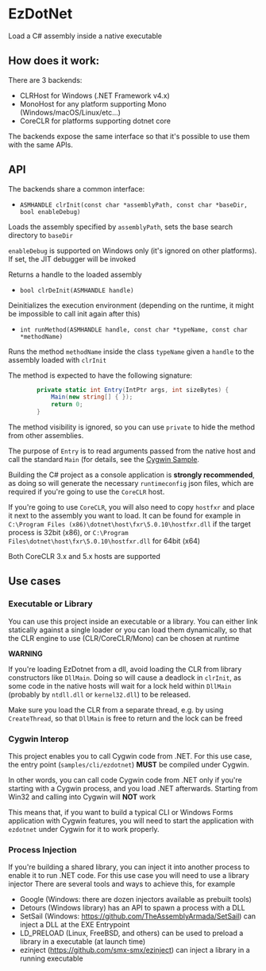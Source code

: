# EzDotNet
Load a C# assembly inside a native executable

## How does it work:
There are 3 backends:
- CLRHost for Windows (.NET Framework v4.x)
- MonoHost for any platform supporting Mono (Windows/macOS/Linux/etc...)
- CoreCLR for platforms supporting dotnet core

The backends expose the same interface so that it's possible to use them with the same APIs.

## API
The backends share a common interface:

- `ASMHANDLE clrInit(const char *assemblyPath, const char *baseDir, bool enableDebug)`

Loads the assembly specified by `assemblyPath`, sets the base search directory to `baseDir`

`enableDebug` is supported on Windows only (it's ignored on other platforms). If set, the JIT debugger will be invoked

Returns a handle to the loaded assembly

- `bool clrDeInit(ASMHANDLE handle)`

Deinitializes the execution environment (depending on the runtime, it might be impossible to call init again after this)


- `int runMethod(ASMHANDLE handle, const char *typeName, const char *methodName)`

Runs the method `methodName` inside the class `typeName` given a `handle` to the assembly loaded with `clrInit`

The method is expected to have the following signature:
```csharp
		private static int Entry(IntPtr args, int sizeBytes) {
			Main(new string[] { });
			return 0;
		}
 ```
The method visibility is ignored, so you can use `private` to hide the method from other assemblies.

The purpose of `Entry` is to read arguments passed from the native host and call the standard `Main` (for details, see the [Cygwin Sample](https://github.com/smx-smx/EzDotnet/blob/6a44ed661c4ea41f74c47698d908117628545717/samples/Managed/Cygwin/Program.cs#L29).

Building the C# project as a console application is **strongly recommended**, as doing so will generate the necessary `runtimeconfig` json files, which are required if you're going to use the `CoreCLR` host.

If you're going to use `CoreCLR`, you will also need to copy `hostfxr` and place it next to the assembly you want to load.
It can be found for example in `C:\Program Files (x86)\dotnet\host\fxr\5.0.10\hostfxr.dll` if the target process is 32bit (x86), or `C:\Program Files\dotnet\host\fxr\5.0.10\hostfxr.dll` for 64bit (x64)

Both CoreCLR 3.x and 5.x hosts are supported



## Use cases

### Executable or Library
You can use this project inside an executable or a library.
You can either link statically against a single loader or you can load them dynamically, so that the CLR engine to use (CLR/CoreCLR/Mono) can be chosen at runtime

**WARNING**

If you're loading EzDotnet from a dll, avoid loading the CLR from library constructors like `DllMain`. Doing so will cause a deadlock in `clrInit`, as some code in the native hosts will wait for a lock held within `DllMain` (probably by `ntdll.dll` or `kernel32.dll`) to be released.

Make sure you load the CLR from a separate thread, e.g. by using `CreateThread`, so that `DllMain` is free to return and the lock can be freed

### Cygwin Interop
This project enables you to call Cygwin code from .NET.
For this use case, the entry point (`samples/cli/ezdotnet`) **MUST** be compiled under Cygwin.

In other words, you can call code Cygwin code from .NET only if you're starting with a Cygwin process, and you load .NET afterwards.
Starting from Win32 and calling into Cygwin will **NOT** work

This means that, if you want to build a typical CLI or Windows Forms application with Cygwin features, you will need to start the application with `ezdotnet` under Cygwin for it to work properly.

### Process Injection
If you're building a shared library, you can inject it into another process to enable it to run .NET code.
For this use case you will need to use a library injector
There are several tools and ways to achieve this, for example

- Google (Windows: there are dozen injectors available as prebuilt tools)
- Detours (Windows library) has an API to spawn a process with a DLL
- SetSail (Windows: https://github.com/TheAssemblyArmada/SetSail) can inject a DLL at the EXE Entrypoint
- LD_PRELOAD (Linux, FreeBSD, and others) can be used to preload a library in a executable (at launch time)
- ezinject (https://github.com/smx-smx/ezinject) can inject a library in a running executable

